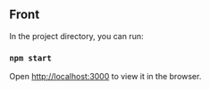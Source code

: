
## Front 

In the project directory, you can run:

### `npm start`

Open [http://localhost:3000](http://localhost:3000) to view it in the browser.

